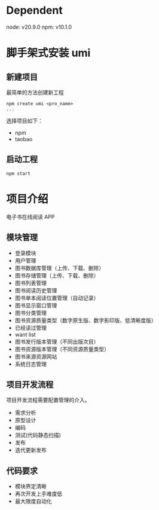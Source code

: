 Dependent
=========
node: v20.9.0
npm:  v10.1.0

# 脚手架式安装 umi
## 新建项目
最简单的方法创建新工程
```shell
npm create umi <pro_name>
...
```

选择项目如下：
- npm
- taobao

## 启动工程
```shell
npm start
```

# 项目介绍
电子书在线阅读 APP
## 模块管理
- 登录模块
- 用户管理
- 图书数据库管理（上传、下载、删除）
- 图书存储管理（上传、下载、删除）
- 图书列表管理
- 图书阅读历史管理
- 图书单本阅读位置管理（自动记录）
- 图书显示窗口管理
- 图书分类管理
- 图书资源质量类型（数字原生版、数字影印版、低清晰度版）
- 已经读过管理
- want list
- 图书发行版本管理（不同出版次目）
- 图书资源版本管理（不同资源质量类型）
- 图书来源资源网站
- 系统日志管理


## 项目开发流程
项目开发流程需要配置管理的介入。
- 需求分析
- 原型设计
- 编码
- 测试(代码静态扫描)
- 发布
- 迭代更新发布


## 代码要求
- 模块界定清晰
- 再次开发上手难度低
- 最大限度自动化
